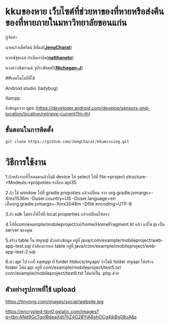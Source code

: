 

# kkuของหาย เว็บไซต์ที่ช่วยหาของที่หายหรือส่งคืนของที่หายภายในมหาวิทยาลัยขอนแก่น

ผู้จัดทำ

นายแก้วเพ็ชรัตน์ สีสันต์([**JengCharat**](https://github.com/JengCharat))

นายณัฐธเนศ กำเนิดกาลึม([**natthaneto**](https://github.com/natthaneto))

นางสาวณิชกานต์ จูประพัทธศรี([**Nichagan-J**](https://github.com/Nichagan-J))

##เทคโนโลยีที่ใช้

Android studio (ladybug)

Xampp

ดึงข้อมูลจาก gps (https://developer.android.com/develop/sensors-and-location/location/retrieve-current?hl=th)

## ขั้นตอนในการติดตั้ง

```bash
git clone https://github.com/JengCharat/kkumissing.git
```

# วิธีการใช้งาน

1.ถ้าหลังจากที่โหลดมาแล้วไม่มี device ให้ select
ไปที่ file->project structure->Modeuls->propoties->เลือก api35

2.ถ้า ใช้ window ไปที่ gradle propoties แล้วเปลี่ยน จาก
org.gradle.jvmargs=-Xmx1536m -Duser.country=US -Duser.language=en
เป็นorg.gradle.jvmargs=-Xmx2048m -Dfile.encoding=UTF-8

3.ถ้า sdk ไม่ตรงให้ไปที่ local.properties แล้วเปลี่ยนให้ตรง

4.ไปที่com/example/mobileproject/ui/home/HomeFragment.kt แล้ว แก้ไข ip เป็น server ของคุณ

5.สร้าง table ใน mysql
ตัวอย่างข้อมูล อยู่ที่ java/com/example/mobileproject/web-app-test.sql
ถ้าต้องการแค่ table อยู่ที่ java/com/example/mobileproject/web-app-test-2.sql

6.นำ api ไปวางที่ xampp ที่ folder htdocs/myapi/
ถ้าไม่มี folder myapi ให้สร้าง folder
ไฟล์ api อยู่ที่ com/example/mobileproject/test5.txt
com/example/mobileproject/test6.txt
ให้แก้เป็น .php ด้วย

## ตัวอย่างรูปภาพที่ใช้ upload

https://tinypng.com/images/social/website.jpg

https://encrypted-tbn0.gstatic.com/images?q=tbn:ANd9GcTgolBdeaXdt7hZ4G28YiA8shOCg4jkBg08uA&s
